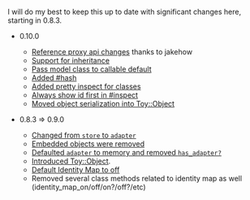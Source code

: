 I will do my best to keep this up to date with significant changes here, starting in 0.8.3.

* 0.10.0
  * [Reference proxy api changes](https://github.com/jnunemaker/toystore/pull/5) thanks to jakehow
  * [Support for inheritance](https://github.com/jnunemaker/toystore/pull/4)
  * [Pass model class to callable default](https://github.com/jnunemaker/toystore/commit/45eff74fb712e5b2a437e3c09b382421fc05539d)
  * [Added #hash](https://github.com/jnunemaker/toystore/commit/0769f548be669ad1b456cb1b8e11e394e0fee303)
  * [Added pretty inspect for classes](https://github.com/jnunemaker/toystore/commit/2fdc18b8d8428a932c1e5eeafa6a4db2269f1473)
  * [Always show id first in #inspect](https://github.com/jnunemaker/toystore/commit/145312b961a519ab84b010d37be075d85fa290a2)
  * [Moved object serialization into Toy::Object](https://github.com/jnunemaker/toystore/commit/d9431557f0f12c4e171fc888f3eb846fb631d4aa)

* 0.8.3 => 0.9.0
  * [Changed from `store` to `adapter`](https://github.com/jnunemaker/toystore/pull/1)
  * [Embedded objects were removed](https://github.com/jnunemaker/toystore/pull/2)
  * [Defaulted `adapter` to memory and removed `has_adapter?`](https://github.com/jnunemaker/toystore/commit/64268705fcb22d82eb7ac3e934508770ceb1f101)
  * [Introduced Toy::Object](https://github.com/jnunemaker/toystore/commit/f22fddff96b388db3bd22f36cc1cc29b28d0ae5e).
  * [Default Identity Map to off](https://github.com/jnunemaker/toystore/compare/02b652b4dbd4a652bf3d788fbf8cf7d0bae805f6...5cec60be60f9bf749964d5c2d437189287d6d837)
  * Removed several class methods related to identity map as well (identity_map_on/off/on?/off?/etc)

